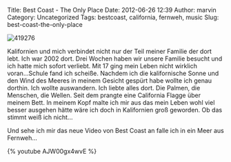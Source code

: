 Title: Best Coast - The Only Place
Date: 2012-06-26 12:39
Author: marvin
Category: Uncategorized
Tags: bestcoast, california, fernweh, music
Slug: best-coast-the-only-place

![419276]({static}/images/419276.png)

Kalifornien und mich verbindet nicht nur der Teil meiner Familie der
dort lebt. Ich war 2002 dort. Drei Wochen haben wir unsere Familie
besucht und ich hatte mich sofort verliebt. Mit 17 ging mein Leben nicht
wirklich voran...Schule fand ich scheiße. Nachdem ich die kalifornische
Sonne und den Wind des Meeres in meinem Gesicht gespürt habe wollte ich
genau dorthin. Ich wollte auswandern. Ich liebte alles dort. Die Palmen,
die Menschen, die Wellen. Seit dem prangte eine California Flagge über
meinem Bett. In meinem Kopf malte ich mir aus das mein Leben wohl viel
besser ausgehen hätte wäre ich doch in Kalifornien groß geworden. Ob das
stimmt weiß ich nicht...

Und sehe ich mir das neue Video von Best Coast an falle ich in ein Meer
aus Fernweh...

{% youtube AJW00gx4wvE %}


